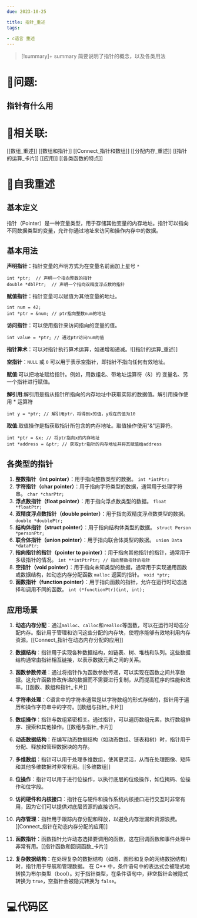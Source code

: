 ```yaml
---
due: 2023-10-25 

title: 指针_重述
tags:
 
- c语言 重述
---
```



> [!summary]+ summary
> 简要说明了指针的概念，以及各类用法


# 🤔问题:
## 指针有什么用





# 🤔相关联:
[[数组_重述]]
[[数组和指针]]
[[Connect_指针和数组]]
[[分配内存_重述]]
[[指针的运算_卡片]]
[[应用]]
[[各类函数的特点]]
# 📘自我重述
## 基本定义
指针（Pointer）是一种变量类型，用于存储其他变量的内存地址。指针可以指向不同数据类型的变量，允许你通过地址来访问和操作内存中的数据。

## 基本用法
**声明指针**：指针变量的声明方式为在变量名前面加上星号 `*`
```
int *ptr;  // 声明一个指向整数的指针
double *dblPtr;  // 声明一个指向双精度浮点数的指针

```
**赋值指针**：指针变量可以赋值为其他变量的地址。
```
int num = 42;
int *ptr = &num; // ptr指向整数num的地址
```
**访问指针**：可以使用指针来访问指向的变量的值。
```
int value = *ptr; // 通过ptr访问num的值
```
**指针算术**：可以对指针执行算术运算，如递增和递减。![[指针的运算_重述]]

**空指针**：`NULL` 或 `0` 可以用于表示空指针，即指针不指向任何有效地址。

**赋值**:可以把地址赋给指针。例如，用数组名、带地址运算符（&）的
变量名、另一个指针进行赋值。

**解引用**:解引用是指从指针所指向的内存地址中获取实际的数据值。解引用操作使用 * 运算符
```
int y = *ptr; // 解引用ptr，将得到x的值，y现在的值为10
```
**取值**:取值操作是指获取指针所包含的内存地址。取值操作使用"&"运算符。
```
int *ptr = &x; // 将ptr指向x的内存地址
int *address = &ptr; // 获取ptr指针的内存地址并将其赋值给address
```
## 各类型的指针
1. **整数指针（int pointer）**：用于指向整数类型的数据。
    `int *intPtr;`
2. **字符指针（char pointer）**：用于指向字符类型的数据，通常用于处理字符串。
    `char *charPtr;`
3. **浮点数指针（float pointer）**：用于指向浮点数类型的数据。
    `float *floatPtr;`
4. **双精度浮点数指针（double pointer）**：用于指向双精度浮点数类型的数据。
    `double *doublePtr;`
5. **结构体指针（struct pointer）**：用于指向结构体类型的数据。
    `struct Person *personPtr;`
6. **联合体指针（union pointer）**：用于指向联合体类型的数据。
    `union Data *dataPtr;`
7. **指向指针的指针（pointer to pointer）**：用于指向其他指针的指针，通常用于多级指针的情况。
    `int **intPtrPtr; // 指向整数指针的指针`
8. **空指针（void pointer）**：用于指向未知类型的数据，通常用于实现通用函数或数据结构，如动态内存分配函数 `malloc` 返回的指针。
    `void *ptr;`
9. **函数指针（function pointer）**：用于指向函数的指针，允许在运行时动态选择和调用不同的函数。
    `int (*functionPtr)(int, int);`
## 应用场景
1. **动态内存分配**：通过`malloc`、`calloc`和`realloc`等函数，可以在运行时动态分配内存。指针用于管理和访问这些分配的内存块，使程序能够有效地利用内存资源。[[Connect_指针在动态内存分配的应用]]
    
2. **数据结构**：指针用于实现各种数据结构，如链表、树、堆栈和队列。这些数据结构通常由指针相互链接，以表示数据元素之间的关系。
    
3. **函数参数传递**：通过将指针作为函数参数传递，可以实现在函数之间共享数据。这允许函数修改传递的数据而不需要进行复制，从而提高程序的性能和效率。[[函数、数组和指针_卡片]]
    
4. **字符串处理**：C语言中的字符串通常是以字符数组的形式存储的，指针用于遍历和操作字符串中的字符。[[数组与指针_卡片]]
    
5. **数组操作**：指针与数组紧密相关。通过指针，可以遍历数组元素，执行数组排序、搜索和其他操作。[[数组与指针_卡片]]
    
6. **动态数据结构**：在编写动态数据结构（如动态数组、链表和树）时，指针用于分配、释放和管理数据块的内存。
7. **多维数组**：指针可以用于处理多维数组，使其更灵活，从而在处理图像、矩阵和其他多维数据时非常有用。[[多维数组]]
    
8. **位操作**：指针可以用于进行位操作，以执行底层的位级操作，如位掩码、位操作和位字段。
    
9. **访问硬件和内核接口**：指针在与硬件和操作系统内核接口进行交互时非常有用，因为它们可以提供对底层资源的直接访问。
    
10. **内存管理**：指针用于跟踪内存分配和释放，以避免内存泄漏和资源浪费。[[Connect_指针在动态内存分配的应用]]
    
11. **函数指针**：函数指针允许动态选择要调用的函数，这在回调函数和事件处理中非常有用。[[指针函数和回调函数_卡片]] 
    
12. **复杂数据结构**：在处理复杂的数据结构（如图、图形和复杂的网络数据结构）时，指针用于导航和管理数据。
在 C++ 中，条件语句中的表达式会被隐式地转换为布尔类型（bool）。对于指针类型，在条件语句中，非空指针会被隐式转换为 `true`，空指针会被隐式转换为 `false`。
# 💻代码区